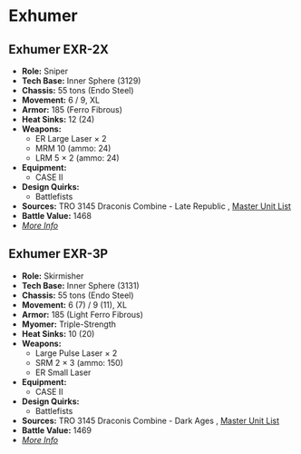 # Exhumer 

## Exhumer EXR-2X 

- **Role:** Sniper 
- **Tech Base:** Inner Sphere (3129) 
- **Chassis:** 55 tons (Endo Steel) 
- **Movement:** 6 / 9, XL 
- **Armor:** 185 (Ferro Fibrous) 
- **Heat Sinks:** 12 (24) 
- **Weapons:** 
  - ER Large Laser × 2 
  - MRM 10 (ammo: 24) 
  - LRM 5 × 2 (ammo: 24) 
- **Equipment:** 
  - CASE II 
- **Design Quirks:** 
  - Battlefists 
- **Sources:** TRO 3145 Draconis Combine - Late Republic , [Master Unit List](http://masterunitlist.info/Unit/Details/6410) 
- **Battle Value:** 1468 
- [*More Info*](exhumer/exhumer_exr-2x.md) 

## Exhumer EXR-3P 

- **Role:** Skirmisher 
- **Tech Base:** Inner Sphere (3131) 
- **Chassis:** 55 tons (Endo Steel) 
- **Movement:** 6 (7) / 9 (11), XL 
- **Armor:** 185 (Light Ferro Fibrous) 
- **Myomer:** Triple-Strength 
- **Heat Sinks:** 10 (20) 
- **Weapons:** 
  - Large Pulse Laser × 2 
  - SRM 2 × 3 (ammo: 150) 
  - ER Small Laser 
- **Equipment:** 
  - CASE II 
- **Design Quirks:** 
  - Battlefists 
- **Sources:** TRO 3145 Draconis Combine - Dark Ages , [Master Unit List](http://masterunitlist.info/Unit/Details/6411) 
- **Battle Value:** 1469 
- [*More Info*](exhumer/exhumer_exr-3p.md) 

